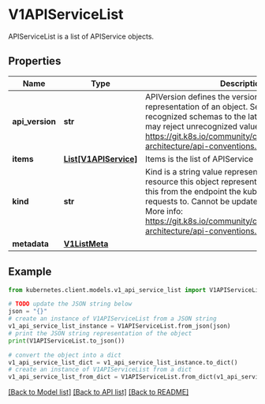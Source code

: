 # V1APIServiceList

APIServiceList is a list of APIService objects.

## Properties

Name | Type | Description | Notes
------------ | ------------- | ------------- | -------------
**api_version** | **str** | APIVersion defines the versioned schema of this representation of an object. Servers should convert recognized schemas to the latest internal value, and may reject unrecognized values. More info: https://git.k8s.io/community/contributors/devel/sig-architecture/api-conventions.md#resources | [optional] 
**items** | [**List[V1APIService]**](V1APIService.md) | Items is the list of APIService | 
**kind** | **str** | Kind is a string value representing the REST resource this object represents. Servers may infer this from the endpoint the kubernetes.client submits requests to. Cannot be updated. In CamelCase. More info: https://git.k8s.io/community/contributors/devel/sig-architecture/api-conventions.md#types-kinds | [optional] 
**metadata** | [**V1ListMeta**](V1ListMeta.md) |  | [optional] 

## Example

```python
from kubernetes.client.models.v1_api_service_list import V1APIServiceList

# TODO update the JSON string below
json = "{}"
# create an instance of V1APIServiceList from a JSON string
v1_api_service_list_instance = V1APIServiceList.from_json(json)
# print the JSON string representation of the object
print(V1APIServiceList.to_json())

# convert the object into a dict
v1_api_service_list_dict = v1_api_service_list_instance.to_dict()
# create an instance of V1APIServiceList from a dict
v1_api_service_list_from_dict = V1APIServiceList.from_dict(v1_api_service_list_dict)
```
[[Back to Model list]](../README.md#documentation-for-models) [[Back to API list]](../README.md#documentation-for-api-endpoints) [[Back to README]](../README.md)


